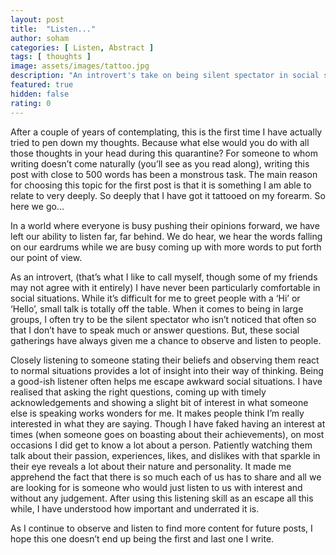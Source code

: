 ```yaml
---
layout: post
title:  "Listen..."
author: soham
categories: [ Listen, Abstract ]
tags: [ thoughts ]
image: assets/images/tattoo.jpg
description: "An introvert's take on being silent spectator in social situations"
featured: true
hidden: false
rating: 0
---
```


After a couple of years of contemplating, this is the first time I have actually tried to pen down my thoughts. Because what else would you do with all those thoughts in your head during this quarantine? For someone to whom writing doesn’t come naturally (you’ll see as you read along), writing this post with close to 500 words has been a monstrous task. The main reason for choosing this topic for the first post is that it is something I am able to relate to very deeply. So deeply that I have got it tattooed on my forearm. So here we go...

In a world where everyone is busy pushing their opinions forward, we have left our ability to listen far, far behind. We do hear, we hear the words falling on our eardrums while we are busy coming up with more words to put forth our point of view.

As an introvert, (that’s what I like to call myself, though some of my friends may not agree with it entirely) I have never been particularly comfortable in social situations. While it’s difficult for me to greet people with a ‘Hi’ or ‘Hello’, small talk is totally off the table. When it comes to being in large groups, I often try to be the silent spectator who isn’t noticed that often so that I don’t have to speak much or answer questions. But, these social gatherings have always given me a chance to observe and listen to people.

Closely listening to someone stating their beliefs and observing them react to normal situations provides a lot of insight into their way of thinking. Being a good-ish listener often helps me escape awkward social situations. I have realised that asking the right questions, coming up with timely acknowledgements and showing a slight bit of interest in what someone else is speaking works wonders for me. It makes people think I’m really interested in what they are saying. Though I have faked having an interest at times (when someone goes on boasting about their achievements), on most occasions I did get to know a lot about a person. Patiently watching them talk about their passion, experiences, likes, and dislikes with that sparkle in their eye reveals a lot about their nature and personality. It made me apprehend the fact that there is so much each of us has to share and all we are looking for is someone who would just listen to us with interest and without any judgement. After using this listening skill as an escape all this while, I have understood how important and underrated it is.

As I continue to observe and listen to find more content for future posts, I hope this one doesn’t end up being the first and last one I write.
